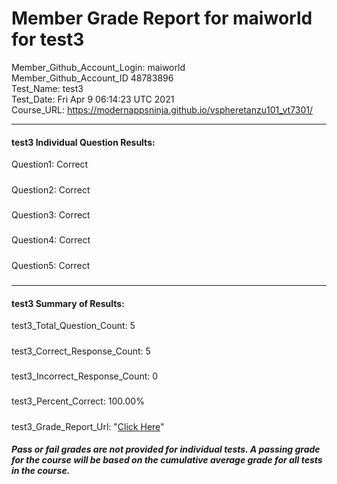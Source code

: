 # Member Grade Report for maiworld for test3  
   
Member_Github_Account_Login: maiworld  
Member_Github_Account_ID 48783896  
Test_Name: test3  
Test_Date: Fri Apr  9 06:14:23 UTC 2021  
Course_URL: https://modernappsninja.github.io/vspheretanzu101_vt7301/  
   
---  
#### test3 Individual Question Results:  
Question1: Correct  
#####  
Question2: Correct  
#####  
Question3: Correct  
#####  
Question4: Correct  
#####  
Question5: Correct  
#####  
---  
#### test3 Summary of Results:  
test3_Total_Question_Count: 5  
#####  
test3_Correct_Response_Count: 5  
#####  
test3_Incorrect_Response_Count: 0  
#####  
test3_Percent_Correct: 100.00%  
#####  
test3_Grade_Report_Url: "[Click Here](https://github.com/modernappsninjas/maiworld/blob/main/static/userdata/courses/vspheretanzu101_vt7301/grade_report.pr126.test3.md)"
##### Pass or fail grades are not provided for individual tests. A passing grade for the course will be based on the cumulative average grade for all tests in the course.  
